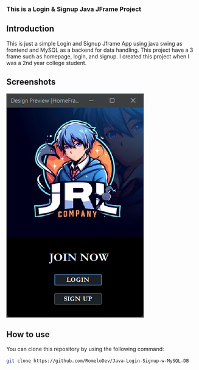 ### This is a Login & Signup Java JFrame Project

## Introduction 

This is just a simple Login and Signup Jframe App using java swing as frontend and 
MySQL as a backend for data handling. This project have a 3 frame such as homepage,
login, and signup. I created this project when I was a 2nd year college student.

## Screenshots
![image](https://github.com/RomeloDev/Java-Login-Signup-w-MySQL-DB/blob/main/screenshots/Screenshot%202024-07-17%20102144.png)

## How to use

You can clone this repository by 
using the following command:
```bash
git clone https://github.com/RomeloDev/Java-Login-Signup-w-MySQL-DB
```
